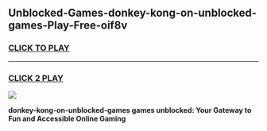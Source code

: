 
## Unblocked-Games-donkey-kong-on-unblocked-games-Play-Free-oif8v
<h3>
<a href="https://premium76.site?title=donkey-kong-on-unblocked-games&ref=18A1">CLICK TO PLAY</a></h3>
<hr>

<h3>
<a href="https://premium76.site?title=donkey-kong-on-unblocked-games&ref=18A1">CLICK 2 PLAY</a>
  
</h3>

<a href="https://premium76.site?title=donkey-kong-on-unblocked-games&ref=18A1"><img src="https://clearcache.store/games.png"></a>


**donkey-kong-on-unblocked-games games unblocked: Your Gateway to Fun and Accessible Online Gaming**
